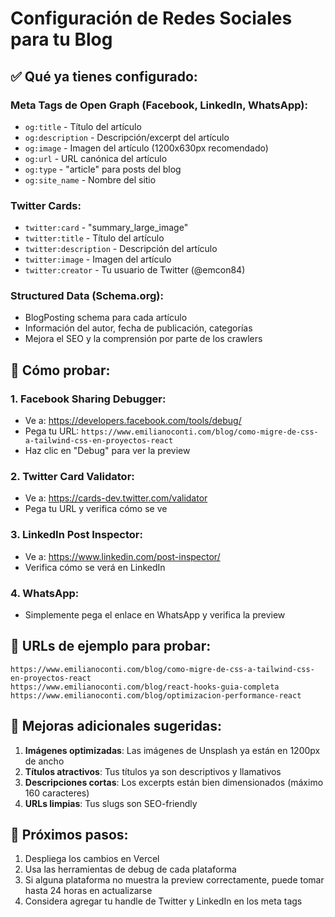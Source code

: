# Configuración de Redes Sociales para tu Blog

## ✅ Qué ya tienes configurado:

### Meta Tags de Open Graph (Facebook, LinkedIn, WhatsApp):

- `og:title` - Título del artículo
- `og:description` - Descripción/excerpt del artículo
- `og:image` - Imagen del artículo (1200x630px recomendado)
- `og:url` - URL canónica del artículo
- `og:type` - "article" para posts del blog
- `og:site_name` - Nombre del sitio

### Twitter Cards:

- `twitter:card` - "summary_large_image"
- `twitter:title` - Título del artículo
- `twitter:description` - Descripción del artículo
- `twitter:image` - Imagen del artículo
- `twitter:creator` - Tu usuario de Twitter (@emcon84)

### Structured Data (Schema.org):

- BlogPosting schema para cada artículo
- Información del autor, fecha de publicación, categorías
- Mejora el SEO y la comprensión por parte de los crawlers

## 🧪 Cómo probar:

### 1. Facebook Sharing Debugger:

- Ve a: https://developers.facebook.com/tools/debug/
- Pega tu URL: `https://www.emilianoconti.com/blog/como-migre-de-css-a-tailwind-css-en-proyectos-react`
- Haz clic en "Debug" para ver la preview

### 2. Twitter Card Validator:

- Ve a: https://cards-dev.twitter.com/validator
- Pega tu URL y verifica cómo se ve

### 3. LinkedIn Post Inspector:

- Ve a: https://www.linkedin.com/post-inspector/
- Verifica cómo se verá en LinkedIn

### 4. WhatsApp:

- Simplemente pega el enlace en WhatsApp y verifica la preview

## 📝 URLs de ejemplo para probar:

```
https://www.emilianoconti.com/blog/como-migre-de-css-a-tailwind-css-en-proyectos-react
https://www.emilianoconti.com/blog/react-hooks-guia-completa
https://www.emilianoconti.com/blog/optimizacion-performance-react
```

## 🎨 Mejoras adicionales sugeridas:

1. **Imágenes optimizadas**: Las imágenes de Unsplash ya están en 1200px de ancho
2. **Títulos atractivos**: Tus títulos ya son descriptivos y llamativos
3. **Descripciones cortas**: Los excerpts están bien dimensionados (máximo 160 caracteres)
4. **URLs limpias**: Tus slugs son SEO-friendly

## 🚀 Próximos pasos:

1. Despliega los cambios en Vercel
2. Usa las herramientas de debug de cada plataforma
3. Si alguna plataforma no muestra la preview correctamente, puede tomar hasta 24 horas en actualizarse
4. Considera agregar tu handle de Twitter y LinkedIn en los meta tags
